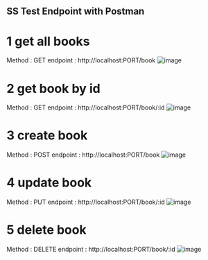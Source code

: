 ## SS Test Endpoint with Postman

# 1 get all books
Method : GET
endpoint : http://localhost:PORT/book
![image](https://res.cloudinary.com/drakr4vtu/image/upload/v1680107089/FGA%20GO%2010/challange-07/image_2023-03-29_232442544_fzfcbf.png)

# 2 get book by id
Method : GET
endpoint : http://localhost:PORT/book/:id
![image](https://res.cloudinary.com/drakr4vtu/image/upload/v1680107119/FGA%20GO%2010/challange-07/image_2023-03-29_232520192_dtsfcq.png)

# 3 create book
Method : POST
endpoint : http://localhost:PORT/book
![image](https://res.cloudinary.com/drakr4vtu/image/upload/v1680107157/FGA%20GO%2010/challange-07/image_2023-03-29_232557592_afcswf.png)

# 4 update book
Method : PUT
endpoint : http://localhost:PORT/book/:id
![image](https://res.cloudinary.com/drakr4vtu/image/upload/v1680107223/FGA%20GO%2010/challange-07/image_2023-03-29_232703549_o2bebs.png)

# 5 delete book
Method : DELETE
endpoint : http://localhost:PORT/book/:id
![image](https://res.cloudinary.com/drakr4vtu/image/upload/v1680107249/FGA%20GO%2010/challange-07/image_2023-03-29_232729731_u19xxe.png)